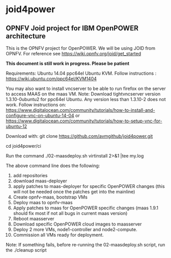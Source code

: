 # joid4power
<H2>OPNFV Joid project for IBM OpenPOWER architecture</H2>

This is the OPNFV project for OpenPOWER. We will be using JOID from OPNFV.
For reference see https://wiki.opnfv.org/joid/get_started

**This document is still work in progress. Please be patient**

Requirements:
Ubuntu 14.04 ppc64el
Ubuntu KVM. Follow instructions : https://wiki.ubuntu.com/ppc64el/KVM1404

You may also want to install vncserver to be able to run firefox on 
the server to access MAAS on the maas VM.
Note: Download tightvncserver version 1.3.10-0ubuntu2 for ppc64el Ubuntu. 
Any version less than 1.3.10-2 does not work.
Follow instructions on:
https://www.digitalocean.com/community/tutorials/how-to-install-and-configure-vnc-on-ubuntu-14-04 or https://www.digitalocean.com/community/tutorials/how-to-setup-vnc-for-ubuntu-12

Download with:
git clone https://github.com/avmgithub/joid4power.git

cd joid4power/ci

Run the command
./02-maasdeploy.sh  virtinstall 2>&1 |tee my.log

The above command line does the following:

1) add repositories
2) download maas-deployer
3) apply patches to maas-deployer for specific OpenPOWER changes (this will not be needed once the patches get into the mainline)
4) Create opnfv-maas, bootstrap VMs
5) Deploy maas to opnfv-maas
6) Apply patches to maas for OpenPOWER specific changes (maas 1.9.1 should fix most if not all bugs in current maas version)
7) Reboot maasserver
8) Download specific OpenPOWER cloud images to maasserver
9) Deploy 2 more VMs, node1-controller and node2-compute.
10) Commission all VMs ready for deployment.

Note:
If something fails, before re-running the 02-maasdeploy.sh script, run the ./cleanup script



